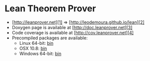 Lean Theorem Prover
===================
 - [http://leanprover.net][1] => [http://leodemoura.github.io/lean][2]
 - Doxygen page is available at [http://doc.leanprover.net][3]
 - Code coverage is available at [http://cov.leanprover.net][4]
 - Precompiled packages are available:
   * Linux 64-bit: [bin][5] 
   * OSX 10.8: [bin][6]
   * Windows 64-bit: [bin][7] 

[1]: http://leanprover.net
[2]: http://leodemoura.github.io/lean
[3]: http://doc.leanprover.net/
[4]: http://cov.leanprover.net/
[5]: https://dl.dropboxusercontent.com/u/203889738/bin/lean-0.1-linux.tar.gz
[6]: https://dl.dropboxusercontent.com/u/203889738/bin/lean-0.1-darwin.zip
[7]: https://dl.dropboxusercontent.com/u/203889738/bin/lean-0.1-windows.zip
